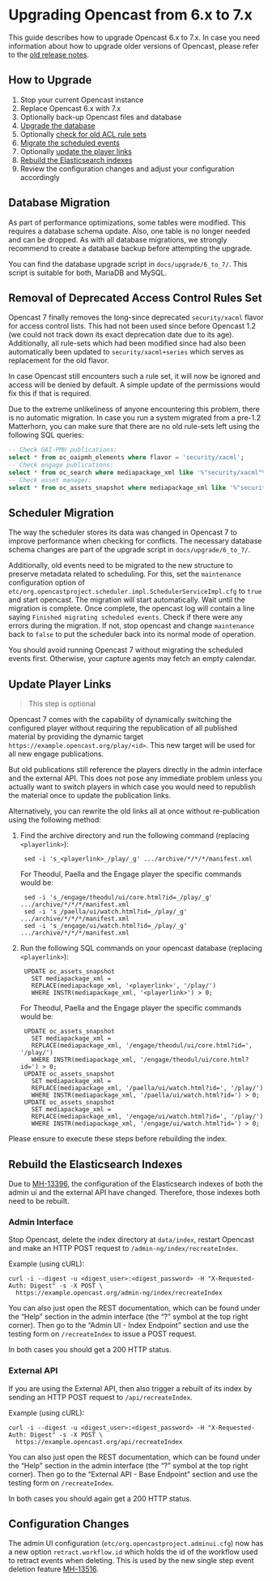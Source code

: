 
Upgrading Opencast from 6.x to 7.x
==================================

This guide describes how to upgrade Opencast 6.x to 7.x. In case you need information about how to upgrade older
versions of Opencast, please refer to the [old release notes](https://docs.opencast.org).

How to Upgrade
--------------

1. Stop your current Opencast instance
2. Replace Opencast 6.x with 7.x
3. Optionally back-up Opencast files and database
4. [Upgrade the database](#database-migration)
5. Optionally [check for old ACL rule sets](#removal-of-deprecated-access-control-rule-set)
6. [Migrate the scheduled events](#scheduler-migration)
7. Optionally [update the player links](#update-player-links)
8. [Rebuild the Elasticsearch indexes](#rebuild-the-elasticsearch-indexes)
9. Review the configuration changes and adjust your configuration accordingly

Database Migration
------------------

As part of performance optimizations, some tables were modified. This requires a database schema update. Also, one table
is no longer needed and can be dropped. As with all database migrations, we strongly recommend to create a database
backup before attempting the upgrade.

You can find the database upgrade script in `docs/upgrade/6_to_7/`. This script is suitable for both, MariaDB and
MySQL.


Removal of Deprecated Access Control Rules Set
--------------------------------------------

Opencast 7 finally removes the long-since deprecated `security/xacml` flavor for access control lists. This had not been
used since before Opencast 1.2 (we could not track down its exact deprecation date due to its age). Additionally, all
rule-sets which had been modified since had also been automatically been updated to `security/xacml+series` which
serves as replacement for the old flavor.

In case Opencast still encounters such a rule set, it will now be ignored and access will be denied by default. A simple
update of the permissions would fix this if that is required.

Due to the extreme unlikeliness of anyone encountering this problem, there is no automatic migration. In case you run a
system migrated from a pre-1.2 Matterhorn, you can make sure that there are no old rule-sets left using the following
SQL queries:

```sql
-- Check OAI-PMH publications:
select * from oc_oaipmh_elements where flavor = 'security/xacml';
-- Check engage publications:
select * from oc_search where mediapackage_xml like '%"security/xacml"%';
-- Check asset manager:
select * from oc_assets_snapshot where mediapackage_xml like '%"security/xacml"%';
```


Scheduler Migration
-------------------

The way the scheduler stores its data was changed in Opencast 7 to improve performance when checking for conflicts.
The necessary database schema changes are part of the upgrade script in `docs/upgrade/6_to_7/`.

Additionally, old events need to be migrated to the new structure to preserve metadata related to scheduling. For this,
set the `maintenance` configuration option of `etc/org.opencastproject.scheduler.impl.SchedulerServiceImpl.cfg` to
`true` and start opencast.  The migration will start automatically. Wait until the migration is complete. Once complete,
the opencast log will contain a line saying `Finished migrating scheduled events`. Check if there were any errors during
the migration. If not, stop opencast and change `maintenance` back to `false` to put the scheduler back into its normal
mode of operation.

You should avoid running Opencast 7 without migrating the scheduled events first. Otherwise, your capture agents may
fetch an empty calendar.


Update Player Links
-------------------

> This step is optional

Opencast 7 comes with the capability of dynamically switching the configured player without requiring the republication
of all published material by providing the dynamic target `https://example.opencast.org/play/<id>`. This new target
will be used for all new engage publications.

But old publications still reference the players directly in the admin interface and the external API. This does not
pose any immediate problem unless you actually want to switch players in which case you would need to republish the
material once to update the publication links.

Alternatively, you can rewrite the old links all at once without re-publication using the following method:

1. Find the archive directory and run the following command (replacing `<playerlink>`):

        sed -i 's_<playerlink>_/play/_g' .../archive/*/*/*/manifest.xml

    For Theodul, Paella and the Engage player the specific commands would be:

        sed -i 's_/engage/theodul/ui/core.html?id=_/play/_g' .../archive/*/*/*/manifest.xml
        sed -i 's_/paella/ui/watch.html?id=_/play/_g' .../archive/*/*/*/manifest.xml
        sed -i 's_/engage/ui/watch.html?id=_/play/_g' .../archive/*/*/*/manifest.xml

2. Run the following SQL commands on your opencast database (replacing `<playerlink>`):

        UPDATE oc_assets_snapshot
          SET mediapackage_xml =
          REPLACE(mediapackage_xml, '<playerlink>', '/play/')
          WHERE INSTR(mediapackage_xml, '<playerlink>') > 0;

    For Theodul, Paella and the Engage player the specific commands would be:

        UPDATE oc_assets_snapshot
          SET mediapackage_xml =
          REPLACE(mediapackage_xml, '/engage/theodul/ui/core.html?id=', '/play/')
          WHERE INSTR(mediapackage_xml, '/engage/theodul/ui/core.html?id=') > 0;
        UPDATE oc_assets_snapshot
          SET mediapackage_xml =
          REPLACE(mediapackage_xml, '/paella/ui/watch.html?id=', '/play/')
          WHERE INSTR(mediapackage_xml, '/paella/ui/watch.html?id=') > 0;
        UPDATE oc_assets_snapshot
          SET mediapackage_xml =
          REPLACE(mediapackage_xml, '/engage/ui/watch.html?id=', '/play/')
          WHERE INSTR(mediapackage_xml, '/engage/ui/watch.html?id=') > 0;

Please ensure to execute these steps before rebuilding the index.


Rebuild the Elasticsearch Indexes
----------------------------------

Due to [MH-13396](https://opencast.jira.com/browse/MH-13396), the configuration of the Elasticsearch indexes of both
the admin ui and the external API have changed. Therefore, those indexes both need to be rebuilt.

### Admin Interface

Stop Opencast, delete the index directory at `data/index`, restart Opencast and make an HTTP POST request to
`/admin-ng/index/recreateIndex`.

Example (using cURL):

    curl -i --digest -u <digest_user>:<digest_password> -H "X-Requested-Auth: Digest" -s -X POST \
      https://example.opencast.org/admin-ng/index/recreateIndex

You can also just open the REST documentation, which can be found under the “Help” section in the admin interface (the
“?” symbol at the top right corner). Then go to the “Admin UI - Index Endpoint” section and use the testing form on
`/recreateIndex` to issue a POST request.

In both cases you should get a 200 HTTP status.


### External API

If you are using the External API, then also trigger a rebuilt of its index by sending an HTTP POST request to
`/api/recreateIndex`.

Example (using cURL):

    curl -i --digest -u <digest_user>:<digest_password> -H "X-Requested-Auth: Digest" -s -X POST \
      https://example.opencast.org/api/recreateIndex

You can also just open the REST documentation, which can be found under the “Help” section in the admin interface (the
“?” symbol at the top right corner). Then go to the “External API - Base Endpoint” section and use the testing form on
`/recreateIndex`.

In both cases you should again get a 200 HTTP status.

Configuration Changes
---------------------

The admin UI configuration (`etc/org.opencastproject.adminui.cfg`) now has a new option `retract.workflow.id` which
holds the id of the workflow used to retract events when deleting. This is used by the new single step event deletion
feature [MH-13516](https://opencast.jira.com/browse/MH-13516).
